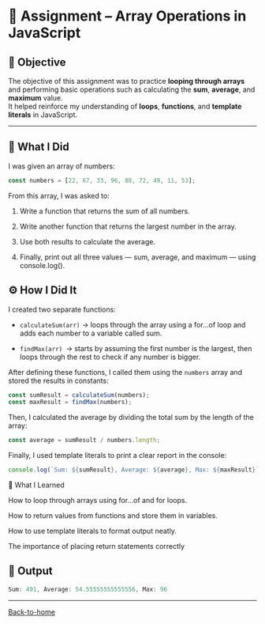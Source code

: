 
# 🧮 Assignment – Array Operations in JavaScript

## 🎯 Objective

The objective of this assignment was to practice **looping through arrays** and performing basic operations such as calculating the **sum**, **average**, and **maximum** value.  
It helped reinforce my understanding of **loops**, **functions**, and **template literals** in JavaScript.

---

## 🧰 What I Did

I was given an array of numbers:

```javascript
const numbers = [22, 67, 33, 96, 88, 72, 49, 11, 53];
```

From this array, I was asked to:

1. Write a function that returns the sum of all numbers.

2. Write another function that returns the largest number in the array.

3. Use both results to calculate the average.

4. Finally, print out all three values — sum, average, and maximum — using console.log().

## ⚙️ How I Did It

I created two separate functions:

- `calculateSum(arr)` → loops through the array using a for...of loop and adds each number to a variable called sum.

- `findMax(arr) `→ starts by assuming the first number is the largest, then loops through the rest to check if any number is bigger.

After defining these functions, I called them using the `numbers` array and stored the results in constants:

```js
const sumResult = calculateSum(numbers);
const maxResult = findMax(numbers);

```

Then, I calculated the average by dividing the total sum by the length of the array:

```js
const average = sumResult / numbers.length;
```

Finally, I used template literals to print a clear report in the console:

```js
console.log(`Sum: ${sumResult}, Average: ${average}, Max: ${maxResult}`);
```

🧠 What I Learned

How to loop through arrays using for...of and for loops.

How to return values from functions and store them in variables.

How to use template literals to format output neatly.

The importance of placing return statements correctly

## 🧾 Output

```js
Sum: 491, Average: 54.55555555555556, Max: 96
```

---

[Back-to-home](../../README.md)